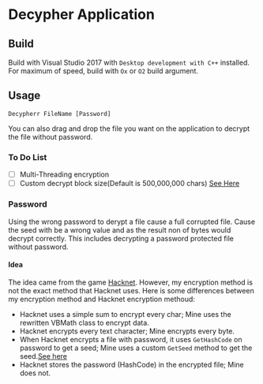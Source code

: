 # Decypher Application
## Build
Build with Visual Studio 2017 with `Desktop development with C++` installed. For maximum of speed, build with `Ox` or `O2` build argument.
## Usage
```
Decypherr FileName [Password]
```
You can also drag and drop the file you want on the application to decrypt the file without password.
### To Do List
- [ ] Multi-Threading encryption
- [ ] Custom decrypt block size(Default is 500,000,000 chars) [See Here](https://github.com/HirbodBehnam/Decypher/blob/master/Decypher/Decypher.cpp#L123)
### Password
Using the wrong password to derypt a file cause a full corrupted file. Cause the seed with be a wrong value and as the result non of bytes would decrypt correctly. This includes decrypting a password protected file without password.
#### Idea
The idea came from the game [Hacknet](http://www.hacknet-os.com/). However, my encryption method is not the exact method that Hacknet uses. Here is some differences between my encryption method and Hacknet encryption methoud:
- Hacknet uses a simple sum to encrypt every char; Mine uses the rewritten VBMath class to encrypt data.
- Hacknet encrypts every text character; Mine encrypts every byte.
- When Hacknet encrypts a file with password, it uses `GetHashCode` on password to get a seed; Mine uses a custom `GetSeed` method to get the seed.[See here](https://github.com/HirbodBehnam/Decypher/blob/master/Decypher/Decypher.cpp#L459)
- Hacknet stores the password (HashCode) in the encrypted file; Mine does not.
